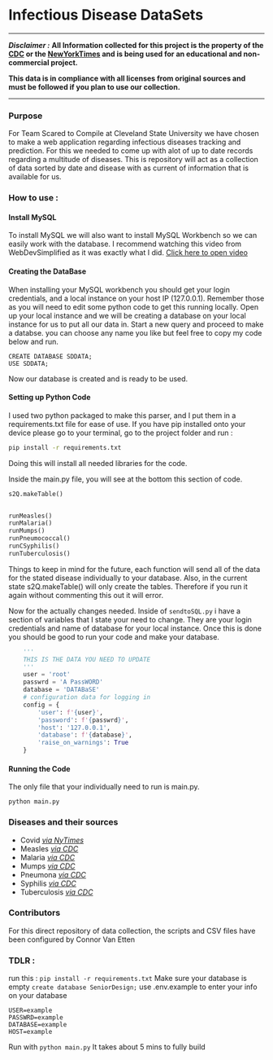 # Infectious Disease DataSets

---

**_Disclaimer :_**
**All Information collected for this project is the property of the [CDC](https://www.cdc.gov/nndss/) or the [NewYorkTimes](https://github.com/nytimes/covid-19-data) and is being used for an educational and non-commercial project.**

**This data is in compliance with all licenses from original sources and must be followed if you plan to use our collection.**

---

### Purpose

For Team Scared to Compile at Cleveland State University we have chosen to make a web application regarding infectious diseases tracking and prediction. For this we needed to come up with alot of up to date records regarding a multitude of diseases. This is repository will act as a collection of data sorted by date and disease with as current of information that is available for us.

### How to use :

#### Install MySQL

To install MySQL we will also want to install MySQL Workbench so we can easily work with the database. I recommend watching this video from WebDevSimplified as it was exactly what I did.
[Click here to open video](https://www.youtube.com/watch?v=u96rVINbAUI)

#### Creating the DataBase

When installing your MySQL workbench you should get your login credentials, and a local instance on your host IP (127.0.0.1). Remember those as you will need to edit some python code to get this running locally. Open up your local instance and we will be creating a database on your local instance for us to put all our data in. Start a new query and proceed to make a databse. you can choose any name you like but feel free to copy my code below and run.

```MySQL
CREATE DATABASE SDDATA;
USE SDDATA;
```

Now our database is created and is ready to be used.

#### Setting up Python Code

I used two python packaged to make this parser, and I put them in a requirements.txt file for ease of use. If you have pip installed onto your device please go to your terminal, go to the project folder and run :

```bash
pip install -r requirements.txt
```

Doing this will install all needed libraries for the code.

Inside the main.py file, you will see at the bottom this section of code.

```python
s2Q.makeTable()


runMeasles()
runMalaria()
runMumps()
runPneumococcal()
runCSyphilis()
runTuberculosis()
```

Things to keep in mind for the future, each function will send all of the data for the stated disease individually to your database. Also, in the current state s2Q.makeTable() will only create the tables. Therefore if you run it again without commenting this out it will error.

Now for the actually changes needed. Inside of `sendtoSQL.py` i have a section of variables that I state your need to change. They are your login credentials and name of database for your local instance. Once this is done you should be good to run your code and make your database.

```python
    '''
    THIS IS THE DATA YOU NEED TO UPDATE
    '''
    user = 'root'
    passwrd = 'A PassWORD'
    database = 'DATABaSE'
    # configuration data for logging in
    config = {
        'user': f'{user}',
        'password': f'{passwrd}',
        'host': '127.0.0.1',
        'database': f'{database}',
        'raise_on_warnings': True
    }
```

#### Running the Code

The only file that your individually need to run is main.py.

`python main.py`

### Diseases and their sources

- Covid _[via NyTimes](https://github.com/nytimes/covid-19-data)_
- Measles _[via CDC](https://wonder.cdc.gov)_
- Malaria _[via CDC](https://wonder.cdc.gov)_
- Mumps _[via CDC](https://wonder.cdc.gov)_
- Pneumona _[via CDC](https://wonder.cdc.gov)_
- Syphilis _[via CDC](https://wonder.cdc.gov)_
- Tuberculosis _[via CDC](https://wonder.cdc.gov)_

### Contributors

For this direct repository of data collection, the scripts and CSV files have been configured by Connor Van Etten

### TDLR :

run this :
`pip install -r requirements.txt`
Make sure your database is empty
`create database SeniorDesign;`
use .env.example to enter your info on your database

```
USER=example
PASSWRD=example
DATABASE=example
HOST=example
```

Run with `python main.py`
It takes about 5 mins to fully build
